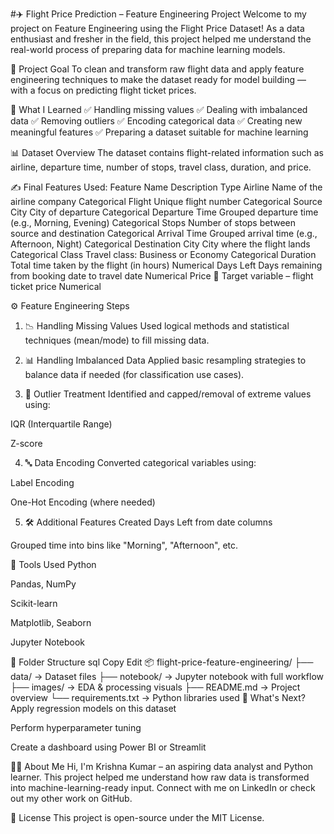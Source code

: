 #✈️ Flight Price Prediction – Feature Engineering Project
Welcome to my project on Feature Engineering using the Flight Price Dataset!
As a data enthusiast and fresher in the field, this project helped me understand the real-world process of preparing data for machine learning models.

🎯 Project Goal
To clean and transform raw flight data and apply feature engineering techniques to make the dataset ready for model building — with a focus on predicting flight ticket prices.

📌 What I Learned
✅ Handling missing values
✅ Dealing with imbalanced data
✅ Removing outliers
✅ Encoding categorical data
✅ Creating new meaningful features
✅ Preparing a dataset suitable for machine learning

📊 Dataset Overview
The dataset contains flight-related information such as airline, departure time, number of stops, travel class, duration, and price.

✍️ Final Features Used:
Feature Name	Description	Type
Airline	Name of the airline company	Categorical
Flight	Unique flight number	Categorical
Source City	City of departure	Categorical
Departure Time	Grouped departure time (e.g., Morning, Evening)	Categorical
Stops	Number of stops between source and destination	Categorical
Arrival Time	Grouped arrival time (e.g., Afternoon, Night)	Categorical
Destination City	City where the flight lands	Categorical
Class	Travel class: Business or Economy	Categorical
Duration	Total time taken by the flight (in hours)	Numerical
Days Left	Days remaining from booking date to travel date	Numerical
Price	🎯 Target variable – flight ticket price	Numerical

⚙️ Feature Engineering Steps
1. 📉 Handling Missing Values
Used logical methods and statistical techniques (mean/mode) to fill missing data.

2. 📊 Handling Imbalanced Data
Applied basic resampling strategies to balance data if needed (for classification use cases).

3. 🚫 Outlier Treatment
Identified and capped/removal of extreme values using:

IQR (Interquartile Range)

Z-score

4. 🔤 Data Encoding
Converted categorical variables using:

Label Encoding

One-Hot Encoding (where needed)

5. 🛠️ Additional Features
Created Days Left from date columns

Grouped time into bins like "Morning", "Afternoon", etc.

🧰 Tools Used
Python

Pandas, NumPy

Scikit-learn

Matplotlib, Seaborn

Jupyter Notebook

📁 Folder Structure
sql
Copy
Edit
📦 flight-price-feature-engineering/
├── data/                  → Dataset files
├── notebook/              → Jupyter notebook with full workflow
├── images/                → EDA & processing visuals
├── README.md              → Project overview
└── requirements.txt       → Python libraries used
🚀 What's Next?
Apply regression models on this dataset

Perform hyperparameter tuning

Create a dashboard using Power BI or Streamlit

🙋‍♂️ About Me
Hi, I'm Krishna Kumar – an aspiring data analyst and Python learner.
This project helped me understand how raw data is transformed into machine-learning-ready input.
Connect with me on LinkedIn or check out my other work on GitHub.

📃 License
This project is open-source under the MIT License.


